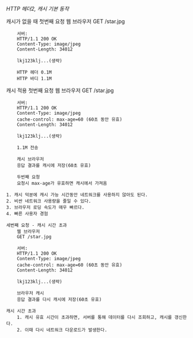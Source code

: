 *HTTP 헤더2, 캐시 기본 동작*

캐시가 없을 때
    첫번째 요청
        웹 브라우저
        GET /star.jpg

        서버:
        HTTP/1.1 200 OK
        Content-Type: image/jpeg
        Content-Length: 34012

        lkj123klj...(생략)

        HTTP 헤더 0.1M
        HTTP 바디 1.1M

캐시 적용
    첫번째 요청
        웹 브라우저
        GET /star.jpg

        서버:
        HTTP/1.1 200 OK
        Content-Type: image/jpeg
        cache-control: max-age=60 (60초 동안 유효)
        Content-Length: 34012

        lkj123klj...(생략)

        1.1M 전송

        캐시 브라우저
        응답 결과를 캐시에 저장(60초 유효)

        두번째 요청
        요청시 max-age가 유효하면 캐시에서 가져옴
    
    1. 캐시 덕분에 캐시 가능 시간동안 네트워크를 사용하지 않아도 된다.
    2. 비싼 네트워크 사용량을 줄일 수 있다.
    3. 브라우저 로딩 속도가 매우 빠르다.
    4. 빠른 사용자 경험

    세번째 요청 - 캐시 시간 초과
        웹 브라우저
        GET /star.jpg

        서버:
        HTTP/1.1 200 OK
        Content-Type: image/jpeg
        cache-control: max-age=60 (60초 동안 유효)
        Content-Length: 34012

        lkj123klj...(생략)
        
        브라우저 캐시
        응답 결과를 다시 캐시에 저장(60초 유효)
    
    캐시 시간 초과
        1. 캐시 유효 시간이 초과하면, 서버를 통해 데이터를 다시 조회하고, 캐시를 갱신한다.
        2. 이때 다시 네트워크 다운로드가 발생한다.